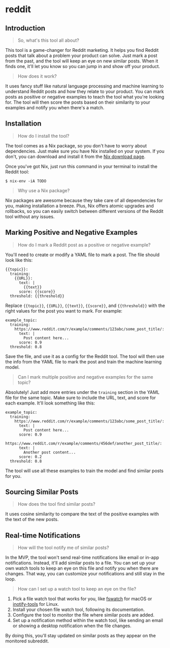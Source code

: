# reddit

## Introduction

> So, what's this tool all about?

This tool is a game-changer for Reddit marketing. It helps you find Reddit posts that talk about a problem your product can solve. Just mark a post from the past, and the tool will keep an eye on new similar posts. When it finds one, it'll let you know so you can jump in and show off your product.

> How does it work?

It uses fancy stuff like natural language processing and machine learning to understand Reddit posts and how they relate to your product. You can mark posts as positive or negative examples to teach the tool what you're looking for. The tool will then score the posts based on their similarity to your examples and notify you when there's a match.

## Installation

> How do I install the tool?

The tool comes as a Nix package, so you don't have to worry about dependencies. Just make sure you have Nix installed on your system. If you don't, you can download and install it from the [Nix download page](https://nixos.org/download.html).

Once you've got Nix, just run this command in your terminal to install the Reddit tool:
```
$ nix-env -iA TODO
```

> Why use a Nix package?

Nix packages are awesome because they take care of all dependencies for you, making installation a breeze. Plus, Nix offers atomic upgrades and rollbacks, so you can easily switch between different versions of the Reddit tool without any issues.

## Marking Positive and Negative Examples

> How do I mark a Reddit post as a positive or negative example?

You'll need to create or modify a YAML file to mark a post. The file should look like this:

```
{{topic}}:
  training:
    {{URL}}:
      text: |
        {{text}}
      score: {{score}}
  threshold: {{threshold}}
```

Replace `{{topic}}`, `{{URL}}`, `{{text}}`, `{{score}}`, and `{{threshold}}` with the right values for the post you want to mark. For example:

```
example_topic:
  training:
    https://www.reddit.com/r/example/comments/123abc/some_post_title/:
      text: |
        Post content here...
      score: 0.9
  threshold: 0.8
```

Save the file, and use it as a config for the Reddit tool. The tool will then use the info from the YAML file to mark the post and train the machine learning model.

> Can I mark multiple positive and negative examples for the same topic?

Absolutely! Just add more entries under the `training` section in the YAML file for the same topic. Make sure to include the URL, text, and score for each example. It'll look something like this:

```
example_topic:
  training:
    https://www.reddit.com/r/example/comments/123abc/some_post_title/:
      text: |
        Post content here...
      score: 0.9
    https://www.reddit.com/r/example/comments/456def/another_post_title/:
      text: |
        Another post content...
      score: 0.2
  threshold: 0.8
```

The tool will use all these examples to train the model and find similar posts for you.

## Sourcing Similar Posts

> How does the tool find similar posts?

It uses cosine similarity to compare the text of the positive examples with the text of the new posts.

## Real-time Notifications

> How will the tool notify me of similar posts?

In the MVP, the tool won't send real-time notifications like email or in-app notifications. Instead, it'll add similar posts to a file. You can set up your own watch tools to keep an eye on this file and notify you when there are changes. That way, you can customize your notifications and still stay in the loop.

> How can I set up a watch tool to keep an eye on the file?

1. Pick a file watch tool that works for you, like [fswatch](https://emcrisostomo.github.io/fswatch/) for macOS or [inotify-tools](https://github.com/inotify-tools/inotify-tools/wiki) for Linux.
2. Install your chosen file watch tool, following its documentation.
3. Configure the tool to monitor the file where similar posts are added.
4. Set up a notification method within the watch tool, like sending an email or showing a desktop notification when the file changes.

By doing this, you'll stay updated on similar posts as they appear on the monitored subreddit.
